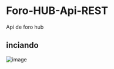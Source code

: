 # Foro-HUB-Api-REST
Api de foro hub

## inciando 
![image](https://github.com/user-attachments/assets/8ea2145d-974b-4ac7-95c3-d080eb881378)

